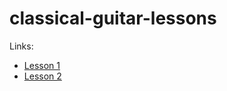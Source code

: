 # classical-guitar-lessons

Links:
- [Lesson 1](https://weinix.github.io/classical-guitar-lessons/lesson1.html)
- [Lesson 2](https://weinix.github.io/classical-guitar-lessons/lesson2.html)
